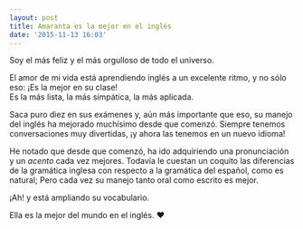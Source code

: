 ```yaml
---
layout: post
title: Amaranta es la mejor en el inglés
date: '2015-11-13 16:03'
---
```


Soy el más feliz y el más orgulloso de todo el universo.

El amor de mi vida está aprendiendo inglés a un excelente ritmo, y no sólo eso: ¡Es la mejor en su clase! <br /> Es la más lista, la más simpática, la más aplicada.

Saca puro diez en sus exámenes y, aún más importante que eso, su manejo del inglés ha mejorado muchísimo desde que comenzó. Siempre tenemos conversaciones muy divertidas, ¡y ahora las tenemos en un nuevo idioma!

He notado que desde que comenzó, ha ido adquiriendo una pronunciación y un _acento_ cada vez mejores. Todavía le cuestan un coquito las diferencias de la gramática inglesa con respecto a la gramática del español, como es natural; Pero cada vez su manejo tanto oral como escrito es mejor.

¡Ah! y está ampliando su vocabulario.

Ella es la mejor del mundo en el inglés. :heart:
